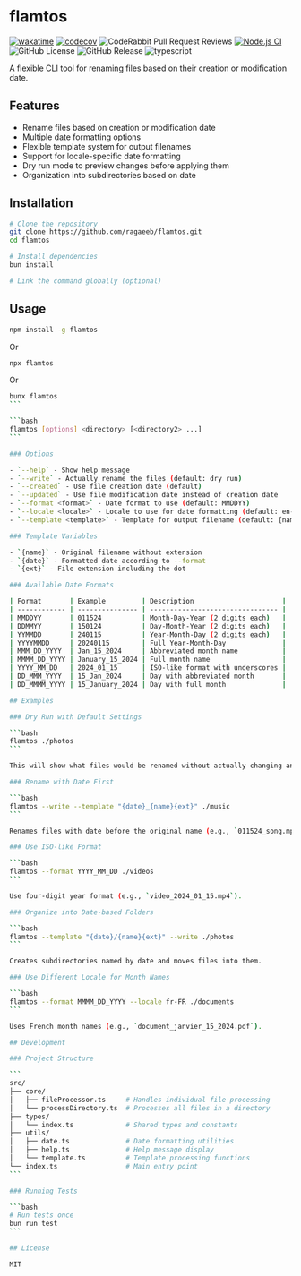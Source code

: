 # flamtos

[![wakatime](https://wakatime.com/badge/user/a0b906ce-b8e7-4463-8bce-383238df6d4b/project/768b1cff-d2bb-40e8-ae88-17b6d0edea89.svg)](https://wakatime.com/badge/user/a0b906ce-b8e7-4463-8bce-383238df6d4b/project/768b1cff-d2bb-40e8-ae88-17b6d0edea89)
[![codecov](https://codecov.io/gh/ragaeeb/flamtos/graph/badge.svg?token=EENNAX5OJR)](https://codecov.io/gh/ragaeeb/flamtos)
![CodeRabbit Pull Request Reviews](https://img.shields.io/coderabbit/prs/github/ragaeeb/flamtos?utm_source=oss&utm_medium=github&utm_campaign=ragaeeb%2Fflamtos&labelColor=171717&color=FF570A&link=https%3A%2F%2Fcoderabbit.ai&label=CodeRabbit+Reviews)
[![Node.js CI](https://github.com/ragaeeb/flamtos/actions/workflows/build.yml/badge.svg)](https://github.com/ragaeeb/flamtos/actions/workflows/build.yml)
![GitHub License](https://img.shields.io/github/license/ragaeeb/flamtos)
![GitHub Release](https://img.shields.io/github/v/release/ragaeeb/flamtos)
![typescript](https://badgen.net/badge/icon/typescript?icon=typescript&label&color=blue)

A flexible CLI tool for renaming files based on their creation or modification date.

## Features

- Rename files based on creation or modification date
- Multiple date formatting options
- Flexible template system for output filenames
- Support for locale-specific date formatting
- Dry run mode to preview changes before applying them
- Organization into subdirectories based on date

## Installation

```bash
# Clone the repository
git clone https://github.com/ragaeeb/flamtos.git
cd flamtos

# Install dependencies
bun install

# Link the command globally (optional)
```

## Usage

```bash
npm install -g flamtos
```

Or

```bash
npx flamtos
```

Or

````bash
bunx flamtos
```

```bash
flamtos [options] <directory> [<directory2> ...]
```

### Options

- `--help` - Show help message
- `--write` - Actually rename the files (default: dry run)
- `--created` - Use file creation date (default)
- `--updated` - Use file modification date instead of creation date
- `--format <format>` - Date format to use (default: MMDDYY)
- `--locale <locale>` - Locale to use for date formatting (default: en-US)
- `--template <template>` - Template for output filename (default: {name}\_{date}{ext})

### Template Variables

- `{name}` - Original filename without extension
- `{date}` - Formatted date according to --format
- `{ext}` - File extension including the dot

### Available Date Formats

| Format       | Example         | Description                      |
| ------------ | --------------- | -------------------------------- |
| MMDDYY       | 011524          | Month-Day-Year (2 digits each)   |
| DDMMYY       | 150124          | Day-Month-Year (2 digits each)   |
| YYMMDD       | 240115          | Year-Month-Day (2 digits each)   |
| YYYYMMDD     | 20240115        | Full Year-Month-Day              |
| MMM_DD_YYYY  | Jan_15_2024     | Abbreviated month name           |
| MMMM_DD_YYYY | January_15_2024 | Full month name                  |
| YYYY_MM_DD   | 2024_01_15      | ISO-like format with underscores |
| DD_MMM_YYYY  | 15_Jan_2024     | Day with abbreviated month       |
| DD_MMMM_YYYY | 15_January_2024 | Day with full month              |

## Examples

### Dry Run with Default Settings

```bash
flamtos ./photos
```

This will show what files would be renamed without actually changing anything.

### Rename with Date First

```bash
flamtos --write --template "{date}_{name}{ext}" ./music
```

Renames files with date before the original name (e.g., `011524_song.mp3`).

### Use ISO-like Format

```bash
flamtos --format YYYY_MM_DD ./videos
```

Use four-digit year format (e.g., `video_2024_01_15.mp4`).

### Organize into Date-based Folders

```bash
flamtos --template "{date}/{name}{ext}" --write ./photos
```

Creates subdirectories named by date and moves files into them.

### Use Different Locale for Month Names

```bash
flamtos --format MMMM_DD_YYYY --locale fr-FR ./documents
```

Uses French month names (e.g., `document_janvier_15_2024.pdf`).

## Development

### Project Structure

```
src/
├── core/
│   ├── fileProcessor.ts     # Handles individual file processing
│   └── processDirectory.ts  # Processes all files in a directory
├── types/
│   └── index.ts             # Shared types and constants
├── utils/
│   ├── date.ts              # Date formatting utilities
│   ├── help.ts              # Help message display
│   └── template.ts          # Template processing functions
└── index.ts                 # Main entry point
```

### Running Tests

```bash
# Run tests once
bun run test
```

## License

MIT
````
